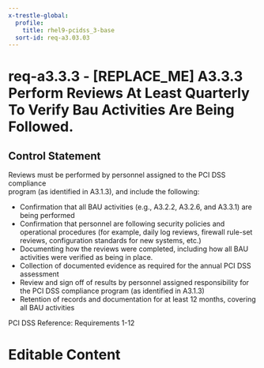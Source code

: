 ```yaml
---
x-trestle-global:
  profile:
    title: rhel9-pcidss_3-base
  sort-id: req-a3.03.03
---
```


# req-a3.3.3 - \[REPLACE_ME\] A3.3.3 Perform Reviews At Least Quarterly To Verify Bau Activities Are Being Followed.

## Control Statement

Reviews must be performed by personnel assigned to the PCI DSS compliance\
program (as identified in A3.1.3), and include the following:

* Confirmation that all BAU activities (e.g., A3.2.2, A3.2.6,
and A3.3.1) are being performed
* Confirmation that personnel are following security policies and
operational procedures (for example, daily log reviews,
firewall rule-set reviews, configuration standards for new systems, etc.)
* Documenting how the reviews were completed, including how all BAU activities
were verified as being in place.
* Collection of documented evidence as required for the annual
PCI DSS assessment
* Review and sign off of results by personnel assigned responsibility for
the PCI DSS compliance program (as identified in A3.1.3)
* Retention of records and documentation for at least 12 months,
covering all BAU activities

PCI DSS Reference: Requirements 1-12

# Editable Content

<!-- Make additions and edits below -->
<!-- The above represents the contents of the control as received by the profile, prior to additions. -->
<!-- If the profile makes additions to the control, they will appear below. -->
<!-- The above markdown may not be edited but you may edit the content below, and/or introduce new additions to be made by the profile. -->
<!-- If there is a yaml header at the top, parameter values may be edited. Use --set-parameters to incorporate the changes during assembly. -->
<!-- The content here will then replace what is in the profile for this control, after running profile-assemble. -->
<!-- The current profile has no added parts for this control, but you may add new ones here. -->
<!-- Each addition must have a heading either of the form ## Control my_addition_name -->
<!-- or ## Part a. (where the a. refers to one of the control statement labels.) -->
<!-- "## Control" parts are new parts added after the statement part. -->
<!-- "## Part" parts are new parts added into the top-level statement part with that label. -->
<!-- Subparts may be added with nested hash levels of the form ### My Subpart Name -->
<!-- underneath the parent ## Control or ## Part being added -->
<!-- See https://oscal-compass.github.io/compliance-trestle/tutorials/ssp_profile_catalog_authoring/ssp_profile_catalog_authoring for guidance. -->
